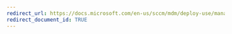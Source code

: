 ```yaml
---
redirect_url: https://docs.microsoft.com/en-us/sccm/mdm/deploy-use/manage-skype-for-business-online-access
redirect_document_id: TRUE
---
```

